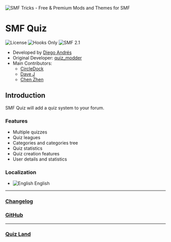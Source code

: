 ![SMF Tricks - Free & Premium Mods and Themes for SMF](https://smftricks.com/logos/logo.png)

# SMF Quiz
![License](https://img.shields.io/badge/License-GPL%203.0-248049) ![Hooks Only](https://img.shields.io/badge/Hooks%20Only-Yes-6041a3) ![SMF 2.1](https://img.shields.io/badge/SMF-2.1-3f73a0)

* Developed by [Diego Andrés](https://github.com/DiegoAndresCortes)
* Original Developer: [quiz_modder](https://www.simplemachines.org/community/index.php?action=profile;u=172483)
* Main Contributors: 
  - [CircleDock](https://simplemachines.org/community/index.php?action=profile;u=311710)
  - [Dave J](https://simplemachines.org/community/index.php?action=profile;u=277473)
  - [Chen Zhen](https://github.com/Underdog-01)

## Introduction
SMF Quiz will add a quiz system to your forum.

### Features
- Multiple quizzes
- Quiz leagues
- Categories and categories tree
- Quiz statistics
- Quiz creation features
- User details and statistics

### Localization
- ![English](https://www.simplemachines.org/site_images/lang/english.gif) English
---
### [Changelog](https://github.com/SMFTricks/SMF-Quiz/blob/main/CHANGELOG.md)
### [GitHub](https://github.com/SMFTricks/SMF-Quiz)
---
### [Quiz Land](https://www.quizland.co.uk/)